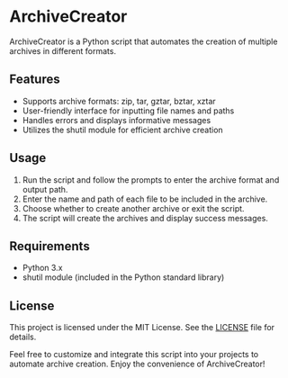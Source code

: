 # ArchiveCreator
ArchiveCreator is a Python script that automates the creation of multiple archives in different formats.

## Features
- Supports archive formats: zip, tar, gztar, bztar, xztar
- User-friendly interface for inputting file names and paths
- Handles errors and displays informative messages
- Utilizes the shutil module for efficient archive creation

## Usage
1. Run the script and follow the prompts to enter the archive format and output path.
2. Enter the name and path of each file to be included in the archive.
3. Choose whether to create another archive or exit the script.
4. The script will create the archives and display success messages.

## Requirements
- Python 3.x
- shutil module (included in the Python standard library)

## License
This project is licensed under the MIT License. See the [LICENSE](LICENSE) file for details.

Feel free to customize and integrate this script into your projects to automate archive creation. Enjoy the convenience of ArchiveCreator!
